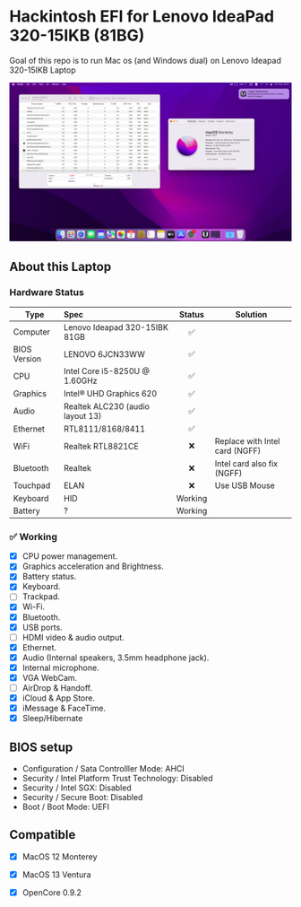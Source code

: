 # Hackintosh EFI for Lenovo IdeaPad 320-15IKB (81BG)
Goal of this repo is to run Mac os (and Windows dual) on Lenovo Ideapad 320-15IKB Laptop

<img src="/Screen Shot 2023-06-02 at 21.31.35.png">

## About this Laptop

### Hardware Status

Type | Spec | Status | Solution
---------|:---------|:----------:|----------
Computer		| Lenovo Ideapad 320-15IBK 81GB   | :white_check_mark: |
BIOS Version	| LENOVO 6JCN33WW | :white_check_mark: |
CPU				| Intel Core i5-8250U @ 1.60GHz | :white_check_mark: | 
Graphics		| Intel® UHD Graphics 620 | :white_check_mark: |
Audio			| Realtek ALC230 (audio layout 13) | :white_check_mark: |
Ethernet		| RTL8111/8168/8411 | :white_check_mark: |
WiFi			| Realtek RTL8821CE | :x: | Replace with Intel card (NGFF)
Bluetooth		| Realtek | :x: | Intel card also fix (NGFF)
Touchpad		| ELAN | :x: | Use USB Mouse
Keyboard		| HID | Working |
Battery		|   ? | Working |

### :white_check_mark: Working
- [x] CPU power management.
- [x] Graphics acceleration and Brightness.
- [x] Battery status.
- [x] Keyboard.
- [ ] Trackpad.
- [x] Wi-Fi.
- [x] Bluetooth.
- [x] USB ports.
- [ ] HDMI video & audio output.
- [x] Ethernet.
- [x] Audio (Internal speakers, 3.5mm headphone jack).
- [x] Internal microphone.
- [x] VGA WebCam.
- [ ] AirDrop & Handoff.
- [x] iCloud & App Store.
- [x] iMessage & FaceTime.
- [x] Sleep/Hibernate

## BIOS setup

- Configuration / Sata Controlller Mode: AHCI
- Security / Intel Platform Trust Technology: Disabled
- Security / Intel SGX: Disabled
- Security / Secure Boot: Disabled
- Boot / Boot Mode: UEFI

## Compatible
- [x] MacOS 12 Monterey
- [x] MacOS 13 Ventura
- [x] OpenCore 0.9.2



